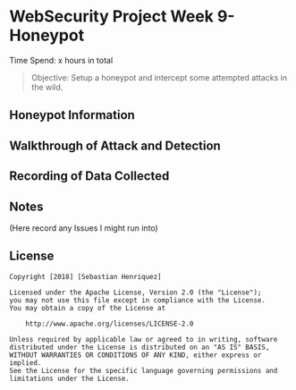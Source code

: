 # WebSecurity Project Week 9- Honeypot

Time Spend: x hours in total

> Objective: Setup a honeypot and intercept some attempted attacks in the wild.

## Honeypot Information


## Walkthrough of Attack and Detection


## Recording of Data Collected

## Notes
(Here record any Issues I might run into)



## License

    Copyright [2018] [Sebastian Henriquez]

    Licensed under the Apache License, Version 2.0 (the "License");
    you may not use this file except in compliance with the License.
    You may obtain a copy of the License at

        http://www.apache.org/licenses/LICENSE-2.0

    Unless required by applicable law or agreed to in writing, software
    distributed under the License is distributed on an "AS IS" BASIS,
    WITHOUT WARRANTIES OR CONDITIONS OF ANY KIND, either express or implied.
    See the License for the specific language governing permissions and
    limitations under the License.

